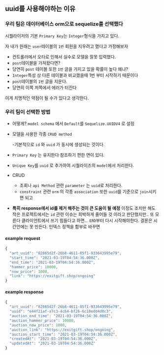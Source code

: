
## uuid를 사용해야하는 이유

### 우리 팀은 데이터베이스 orm으로 sequelize를 선택했다

시퀄라이저의 기본 `Primary Key`는 `Integer`형식을 가지고 있다.

자 내가 원래는 `user`테이블의 `1번` 회원을 지우려고 했다고 가정해보자

- 컨트롤러에서 오타로 인해서 실수로 모델을 잘못 입력했다.
- `post`테이블을 가져왔다면?
- 당연히 `post` 테이블 또한 `1번` 글을 가지고 있을 확률이 높다 왜냐?
- `Integer`특성 상 다른 테이블과 비교했을때 1번 부터 시작하기 때문이다
- `post`테이블의 `1번` 글을 지운다.
- 당연히 이쪽 저쪽에서 에러가 터진다

이게 치명적인 약점이 될 수가 있다고 생각한다.

### 우리 팀이 선택한 방법

- 어떻게? `model schema` 에서 `Default`를 `Sequelize.UUIDV4` 로 설정

- 모델을 사용한 각종 `CRUD method`

  -기본적으로 `id` 와 `uuid` 가 동시에 생성되는 것이다.

- `Primary Key` 는 유지한다 참조하기 편한 면이 있다.
- `Unique Key`를 `uuid` 로 추가하여 시퀄라이즈의 `model`에서 처리한다.

- CRUD
  - 조회나 `api Method` 관련 `parameter` 는 `uuid`로 처리한다.
  - `constraint` 관련 `orm` 의 각종 `association` 또한 `uuid`를 기준으로 `join`시키면 되고
- **특히 response에서 id를 제거 해주는 것이 큰 도움이 될 예정**
이정도 조치만 해도 작은 프로젝트에서는 `id` 관련 이슈는 희박하게 줄어들 것 이라고 판단했지만.. 또 모른다 클라이언트에서 쓰기 힘들다고 하면... `ERD`부터 다시 시작해야한다.
결론은 시간안에는 못 만든다. 인덱스 정책을 함부로 바꾸면

#### example request

```js
{
  "art_uuid": "82865d2f-26b8-4611-85f1-933643995e79",
  "start_time": "2021-03-19T04:54:36.000Z",
  "end_time": "2021-03-19T04:54:36.000Z",
  "hammer_price": 10000,
  "now_price": 1000,
  "link": "https://exitgift.shop/ongoing"
}
```

#### example response

```js
{
  "art_uuid": "82865d2f-26b8-4611-85f1-933643995e79",
  "uuid": "e44f21af-a7c3-4c64-bf26-6c10edd4d0c3",
  "auction_end_time": "2021-03-19T04:54:36.000Z",
  "auction_hammer_price": 10000,
  "auction_now_price": 1000,
  "auction_link": "https://exitgift.shop/ongoing",
  "auction_start_time": "2021-03-19T04:54:36.000Z",
  "createdAt": "2021-03-19T04:54:36.000Z",
  "updatedAt": "2021-03-19T04:54:36.000Z"
}
```
